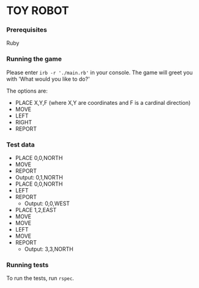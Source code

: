 # TOY ROBOT

### Prerequisites
Ruby

### Running the game
Please enter `irb -r './main.rb'` in your console. The game will greet you with 'What would you like to do?'

The options are:
* PLACE X,Y,F (where X,Y are coordinates and F is a cardinal direction)
* MOVE
* LEFT
* RIGHT
* REPORT

### Test data
* PLACE 0,0,NORTH
* MOVE
*  REPORT
  * Output: 0,1,NORTH
* PLACE 0,0,NORTH
* LEFT
* REPORT
  * Output: 0,0,WEST
* PLACE 1,2,EAST
* MOVE
* MOVE
* LEFT
* MOVE
* REPORT
  * Output: 3,3,NORTH


### Running tests
To run the tests, run `rspec`.
